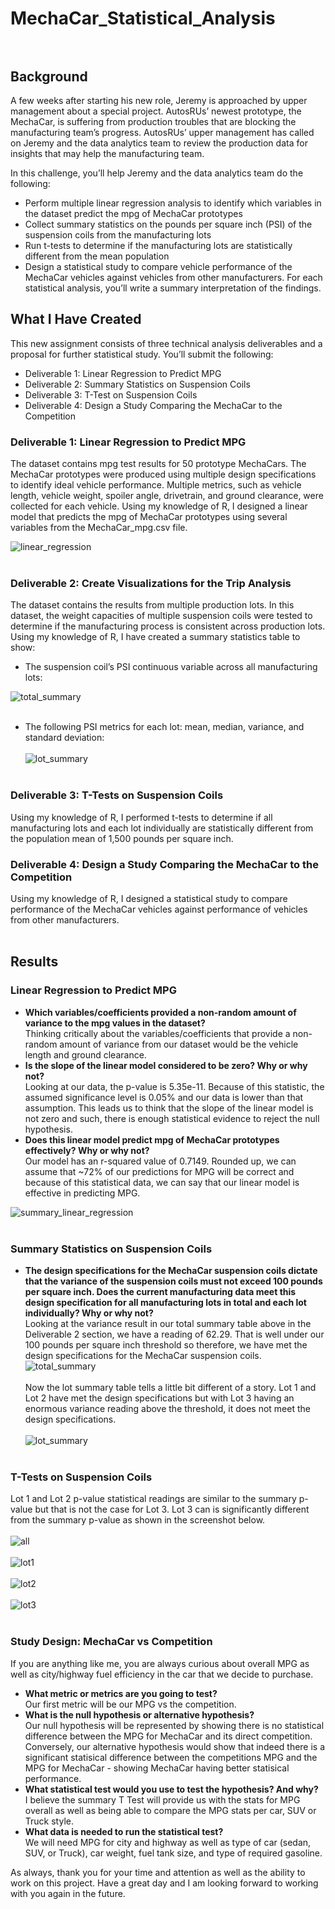# MechaCar_Statistical_Analysis<br><br>

## Background<br>
A few weeks after starting his new role, Jeremy is approached by upper management about a special project. AutosRUs’ newest prototype, the MechaCar, is suffering from production troubles that are blocking the manufacturing team’s progress. AutosRUs’ upper management has called on Jeremy and the data analytics team to review the production data for insights that may help the manufacturing team.<br>

In this challenge, you’ll help Jeremy and the data analytics team do the following:<br>

  * Perform multiple linear regression analysis to identify which variables in the dataset predict the mpg of MechaCar prototypes<br>
  * Collect summary statistics on the pounds per square inch (PSI) of the suspension coils from the manufacturing lots<br>
  * Run t-tests to determine if the manufacturing lots are statistically different from the mean population<br>
  * Design a statistical study to compare vehicle performance of the MechaCar vehicles against vehicles from other manufacturers. For each statistical analysis, you’ll write a summary interpretation of the findings.<br>

## What I Have Created<br>
This new assignment consists of three technical analysis deliverables and a proposal for further statistical study. You’ll submit the following:<br>

  * Deliverable 1: Linear Regression to Predict MPG<br>
  * Deliverable 2: Summary Statistics on Suspension Coils<br>
  * Deliverable 3: T-Test on Suspension Coils<br>
  * Deliverable 4: Design a Study Comparing the MechaCar to the Competition<br>

### Deliverable 1: Linear Regression to Predict MPG 
The dataset contains mpg test results for 50 prototype MechaCars. The MechaCar prototypes were produced using multiple design specifications to identify ideal vehicle performance. Multiple metrics, such as vehicle length, vehicle weight, spoiler angle, drivetrain, and ground clearance, were collected for each vehicle. Using my knowledge of R, I designed a linear model that predicts the mpg of MechaCar prototypes using several variables from the MechaCar_mpg.csv file.<br> 

![linear_regression](Resources/linear_regression.png)<br><br>

### Deliverable 2: Create Visualizations for the Trip Analysis<br>
The dataset contains the results from multiple production lots. In this dataset, the weight capacities of multiple suspension coils were tested to determine if the manufacturing process is consistent across production lots. Using my knowledge of R, I have created a summary statistics table to show:

 * The suspension coil’s PSI continuous variable across all manufacturing lots:<br>
 
![total_summary](Resources/total_summary.png)<br><br>
 * The following PSI metrics for each lot: mean, median, variance, and standard deviation:<br><br>
![lot_summary](Resources/lot_summary.png)<br><br>

### Deliverable 3: T-Tests on Suspension Coils<br>
Using my knowledge of R, I performed t-tests to determine if all manufacturing lots and each lot individually are statistically different from the population mean of 1,500 pounds per square inch.<br>

### Deliverable 4: Design a Study Comparing the MechaCar to the Competition<br>
Using my knowledge of R, I designed a statistical study to compare performance of the MechaCar vehicles against performance of vehicles from other manufacturers.<br><br>

## Results<br>

### Linear Regression to Predict MPG<br>

 * <b>Which variables/coefficients provided a non-random amount of variance to the mpg values in the dataset?</b><br>
   Thinking critically about the variables/coefficients that provide a non-random amount of variance from our dataset would be the vehicle length and ground clearance.
 * <b>Is the slope of the linear model considered to be zero? Why or why not?</b><br>
   Looking at our data, the p-value is 5.35e-11.  Because of this statistic, the assumed significance level is 0.05% and our data is lower than that assumption.  This leads us to think that the slope of the linear model is not zero and such, there is enough statistical evidence to reject the null hypothesis.    
 * <b>Does this linear model predict mpg of MechaCar prototypes effectively? Why or why not?</b><br>
   Our model has an r-squared value of 0.7149.  Rounded up, we can assume that ~72% of our predictions for MPG will be correct and because of this statistical data, we can say that our linear model is effective in predicting MPG.
  


![summary_linear_regression](Resources/summary_linear_regression.png)<br><br>

### Summary Statistics on Suspension Coils<br>

 * <b>The design specifications for the MechaCar suspension coils dictate that the variance of the suspension coils must not exceed 100 pounds per square inch. Does the current manufacturing data meet this design specification for all manufacturing lots in total and each lot individually? Why or why not?</b><br>
  Looking at the variance result in our total summary table above in the Deliverable 2 section, we have a reading of 62.29.  That is well under our 100 pounds per square inch threshold so therefore, we have met the design specifications for the MechaCar suspension coils.<br>
  ![total_summary](Resources/total_summary.png)<br><br>
  Now the lot summary table tells a little bit different of a story.  Lot 1 and Lot 2 have met the design specifications but with Lot 3 having an enormous variance reading above the threshold, it does not meet the design specifications.<br><br>
   ![lot_summary](Resources/lot_summary.png)<br><br>

### T-Tests on Suspension Coils<br>
Lot 1 and Lot 2 p-value statistical readings are similar to the summary p-value but that is not the case for Lot 3. Lot 3 can is significantly different from the summary p-value as shown in the screenshot below. <br><br>
![all](Resources/all.png)<br><br>
![lot1](Resources/lot1.png)<br><br>
![lot2](Resources/lot2.png)<br><br>
![lot3](Resources/lot3.png)<br><br>

### Study Design: MechaCar vs Competition<br>
If you are anything like me, you are always curious about overall MPG as well as city/highway fuel efficiency in the car that we decide to purchase.<br>

   * <b>What metric or metrics are you going to test?</b><br>
      Our first metric will be our MPG vs the competition.<br>
   * <b>What is the null hypothesis or alternative hypothesis?</b><br>
      Our null hypothesis will be represented by showing there is no statistical difference between the MPG for MechaCar and its direct competition.  Conversely, our alternative hypothesis would show that indeed there is a significant statisical difference between the competitions MPG and the MPG for MechaCar - showing MechaCar having better statisical performance.<br>
   * <b>What statistical test would you use to test the hypothesis? And why?</b><br>
     I believe the summary T Test will provide us with the stats for MPG overall as well as being able to compare the MPG stats per car, SUV or Truck style.<br>
   * <b>What data is needed to run the statistical test?</b><br>
     We will need MPG for city and highway as well as type of car (sedan, SUV, or Truck), car weight, fuel tank size, and type of required gasoline.

As always, thank you for your time and attention as well as the ability to work on this project.  Have a great day and I am looking forward to working with you again in the future.
